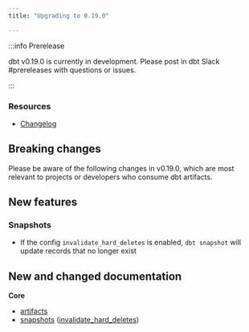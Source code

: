 ```yaml
---
title: "Upgrading to 0.19.0"

---
```


:::info Prerelease

dbt v0.19.0 is currently in development. Please post in dbt Slack #prereleases with questions or issues.

:::

### Resources

- [Changelog](https://github.com/fishtown-analytics/dbt/blob/dev/kiyoshi-kuromiya/CHANGELOG.md)

## Breaking changes

Please be aware of the following changes in v0.19.0, which are most relevant to
projects or developers who consume dbt artifacts.

## New features

### Snapshots
- If the config `invalidate_hard_deletes` is enabled, `dbt snapshot` will update records that no longer exist

## New and changed documentation

**Core**
- [artifacts](artifacts)
- [snapshots](snapshots) ([invalidate_hard_deletes](invalidate_hard_deletes))
